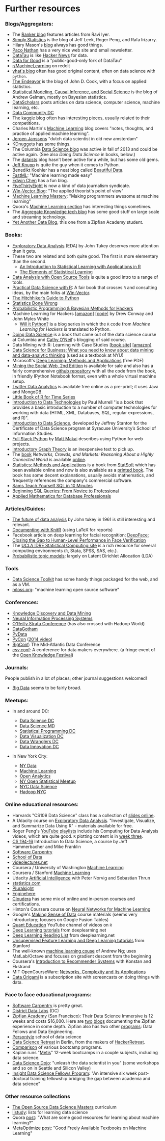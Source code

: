 # Further resources


### Blogs/Aggregators:

 * The [Ranker blog](http://data.ranker.com/) features articles from Ravi Iyer.
 * [Simply Statistics](http://simplystatistics.org/) is the blog of Jeff Leek, Roger Peng, and Rafa Irizarry.
 * Hilary Mason's [blog](http://www.hilarymason.com/) always has good things.
 * [Paco Nathan](http://liber118.com/pxn/) has a very nice web site and email newsletter.
 * [DataTau](http://www.datatau.com/) is like [Hacker News](https://news.ycombinator.com/) for data.
 * [Data for Good](http://www.dataforgood.co/) is a "public-good-only fork of DataTau"
 * [r/MachineLearning](http://www.reddit.com/r/MachineLearning/) on reddit
 * [yhat's blog](http://blog.yhathq.com/) often has good original content, often on data science with `python`.
 * [The Endeavor](http://www.johndcook.com/blog/) is the blog of John D. Cook, with a focus on applied statistics.
 * [Statistical Modeling, Causal Inference, and Social Science](http://andrewgelman.com/) is the blog of Andrew Gelman, mostly on Bayesian statistics.
 * [DataScholars](http://datascholars.com/) posts articles on data science, computer science, machine learning, etc.
 * [Data Community DC](http://datacommunitydc.org/blog/)
 * The [kaggle blog](http://blog.kaggle.com/) often has interesting pieces, usually related to their competitions.
 * Charles Martin's [Machine Learning](http://charlesmartin14.wordpress.com/) blog covers "notes, thoughts, and practice of applied machine learning".
 * [Jeroen Janssens](http://jeroenjanssens.com/) "dutch data scientist in old new amsterdam"
 * [KDnuggets](http://www.kdnuggets.com/) has some things.
 * The Columbia [Data Science blog](http://columbiadatascience.com/) was active in fall of 2013 and could be active again. (See also _Doing Data Science_ in books, below.)
 * The [dataists](http://www.dataists.com/) blog hasn't been active for a while, but has some old gems.
 * [Jeff Knupp](https://www.jeffknupp.com/) is quite the guy when it comes to Python.
 * Benedikt Koehler has a neat blog called [Beautiful Data](http://beautifuldata.net/).
 * [FastML](http://fastml.com/): "Machine learning made easy"
 * [Edwin Chen](http://blog.echen.me/) has a fun blog.
 * [FiveThirtyEight](http://fivethirtyeight.com/) is now a kind of data journalism syndicate.
 * [Win-Vector Blog](http://www.win-vector.com/blog/): "The applied theorist's point of view"
 * [Machine Learning Mastery](http://machinelearningmastery.com/): "Making programmers awesome at machine learning"
 * Quora's [Machine Learning section](http://www.quora.com/Machine-Learning) has interesting things sometimes.
 * The [Aggregate Knowledge tech blog](http://blog.aggregateknowledge.com/) has some good stuff on large scale and streaming technology.
 * [Yet Another Data Blog](http://yet-another-data-blog.blogspot.com/), this one from a Zipfian Academy student.


### Books:

 * [Exploratory Data Analysis](http://www.amazon.com/Exploratory-Data-Analysis-John-Tukey/dp/0201076160) (EDA) by John Tukey deserves more attention than it gets.
 * These two are related and both quite good. The first is more elementary than the second.
     * [An Introduction to Statistical Learning with Applications in R](http://www-bcf.usc.edu/~gareth/ISL/)
     * [The Elements of Statistical Learning](http://www-stat.stanford.edu/~tibs/ElemStatLearn/)
 * [Data Analysis with Open Source Tools](http://www.amazon.com/Data-Analysis-Open-Source-Tools/dp/0596802358) is quite a good intro to a range of tools.
 * [Practical Data Science with R](http://www.manning.com/zumel/): A fair book that crosses `R` and consulting ideas, by the main folks at [Win-Vector](http://www.win-vector.com/).
 * [The Hitchhiker’s Guide to Python](http://docs.python-guide.org/en/latest/)
 * [Statistics Done Wrong](http://www.refsmmat.com/statistics/)
 * [Probabilistic Programming & Bayesian Methods for Hackers](http://camdavidsonpilon.github.io/Probabilistic-Programming-and-Bayesian-Methods-for-Hackers/)
 * Machine Learning for Hackers [[amazon]](http://www.amazon.com/Machine-Learning-Hackers-Drew-Conway/dp/1449303714/) [[code]](https://github.com/johnmyleswhite/ML_for_Hackers) by Drew Conway and John Myles White
     * [Will it Python?](http://slendermeans.org/pages/will-it-python.html) is a blog series in which the `R` code from _Machine Learning for Hackers_ is translated to Python.
 * [Doing Data Science](http://www.amazon.com/Doing-Data-Science-Cathy-ONeil/dp/1449358659) is a book that came out of the data science course at Columbia and [Cathy O'Neil](http://mathbabe.org/)'s blogging of said course.
 * Data Mining with R: Learning with Case Studies [[book site]](http://www.dcc.fc.up.pt/~ltorgo/DataMiningWithR/) [[amazon]](http://www.amazon.com/Data-Mining-Learning-Knowledge-Discovery/dp/1439810184)
 * [Data Science for Business: What you need to know about data mining and data-analytic thinking](http://www.amazon.com/Data-Science-Business-data-analytic-thinking/dp/1449361323/) (used as a textbook at NYU)
 * Microsoft's [Deep Learning: Methods and Applications](http://research.microsoft.com/pubs/209355/NOW-Book-Revised-Feb2014-online.pdf) (free PDF)
 * [Mining the Social Web, 2nd Edition](http://shop.oreilly.com/product/0636920030195.do) is available for sale and also has a fairly comprehensive [github repository](https://github.com/ptwobrussell/Mining-the-Social-Web-2nd-Edition) with all the code from the book, in friendly IPython Notebook format, even with a whole virtual machine setup.
 * [Twitter Data Analytics](http://tweettracker.fulton.asu.edu/tda/) is available free online as a pre-print; it uses Java and MongoDB.
 * [Little Book of R for Time Series](http://a-little-book-of-r-for-time-series.readthedocs.org/en/latest/)
 * [Introduction to Data Technologies](https://www.stat.auckland.ac.nz/~paul/ItDT/) by Paul Murrell "is a book that provides a basic introduction to a number of computer technologies for working with data (HTML, XML, Databases, SQL, regular expressions, and R)".
 * [Introduction to Data Science](http://jsresearch.net/), developed by Jeffrey Stanton for the Certificate of Data Science program at Syracuse University’s School of Information Studies.
 * [Full Stack Python](http://www.fullstackpython.com/) by [Matt Makai](https://twitter.com/mattmakai) describes using Python for web projects.
 * [Introductory Graph Theory](http://www.amazon.com/Introductory-Graph-Theory-Gary-Chartrand/dp/0486247759) is an inexpensive text to pick up.
 * The [book](http://www.cambridge.org/us/academic/subjects/computer-science/algorithmics-complexity-computer-algebra-and-computational-g/networks-crowds-and-markets-reasoning-about-highly-connected-world) _Networks, Crowds, and Markets: Reasoning About a Highly Connected World_ is available [online](http://www.cs.cornell.edu/home/kleinber/networks-book/).
 * [Statistics: Methods and Applications](http://www.statsoft.com/Textbook) is a book from [StatSoft](http://www.statsoft.com/) which has been available online and now is also available as a [printed book](http://www.amazon.com/Statistics-Methods-Applications-Thomas-Hill/dp/1884233597/). The book has some decent explanations, usually avoids mathematics, and frequently references the company's commercial software.
 * [Sams Teach Yourself SQL in 10 Minutes](http://www.amazon.com/Sams-Teach-Yourself-Minutes-Edition/dp/0672336073)
 * [Beginning SQL Queries: From Novice to Professional](http://www.amazon.com/Beginning-SQL-Queries-Professional-Professionals/dp/1590599438)
 * [Applied Mathematics for Database Professionals](http://www.amazon.com/Applied-Mathematics-Database-Professionals-Haan/dp/1430242841)


### Articles/Guides:

 * [The future of data analysis](http://www.stanford.edu/%7Egavish/documents/Tukey_the_future_of_data_analysis.pdf) by John tukey in 1961 is still interesting and relevant.
 * [Documenting with KnitR](http://onepager.togaware.com/KnitR.pdf) (using LaTeX for reports)
 * Facebook article on deep learning for facial recognition: [DeepFace: Closing the Gap to Human-Level Performance in Face Verification](https://www.facebook.com/publications/546316888800776/)
 * The [UCLA IDRE Statistical Computing site](https://idre.ucla.edu/stats) is a rich resource for several computing environments (`R`, Stata, SPSS, SAS, etc.).
 * [Probabilistic topic models](http://www.cs.princeton.edu/~blei/papers/Blei2012.pdf): largely on Latent Dirichlet Allocation (LDA)


### Tools

 * [Data Science Toolkit](http://www.datasciencetoolkit.org/) has some handy things packaged for the web, and as a VM.
 * [mloss.org](http://mloss.org/): "machine learning open source software"


### Conferences:

 * [Knowledge Discovery and Data Mining](http://www.kdd.org/)
 * [Neural Information Processing Systems](https://nips.cc/)
 * [O'Reilly Strata Conference](http://strataconf.com/) (has also crossed with Hadoop World)
 * [DataGotham](http://www.datagotham.com/)
 * [PyData](http://pydata.org/)
 * [PyCon](https://us.pycon.org/) ([2014 video](http://pyvideo.org/category/50/pycon-us-2014))
 * [BigConf](http://www.bigconf.io/): The Mid-Atlantic Data Conference
 * [csv,conf](http://csvconf.com/): A conference for data makers everywhere. (a fringe event of the [Open Knowledge Festival](http://okfestival.org/))


### Journals:

People publish in a lot of places; other journal suggestions welcomed!

 * [Big Data](http://www.liebertpub.com/big) seems to be fairly broad.


### Meetups:

 * In and around DC:
     * [Data Science DC](http://www.meetup.com/Data-Science-DC/)
     * [Data Science MD](http://www.meetup.com/Data-Science-MD/)
     * [Statistical Programming DC](http://www.meetup.com/stats-prog-dc/)
     * [Data Visualization DC](http://www.meetup.com/Data-Visualization-DC/)
     * [Data Wranglers DC](http://www.meetup.com/Data-Wranglers-DC/)
     * [Data Innovation DC](http://www.meetup.com/Data-Business-DC/)

 * In New York City:
     * [NY Data](http://www.meetup.com/NYData/)
     * [Machine Learning](http://www.meetup.com/NYC-Machine-Learning/)
     * [Open Analytics](http://www.meetup.com/Open-Analytics-NYC/)
     * [NY Open Statistical Meetup](http://www.meetup.com/nyhackr/)
     * [NYC Data Science](http://www.meetup.com/NYC-Data-Science/)
     * [Hadoop NYC](http://www.meetup.com/Hadoop-NYC/)


### Online educational resources:

 * Harvards "CS109 Data Science" class has a collection of [slides online](https://drive.google.com/folderview?id=0BxYkKyLxfsNVd0xicUVDS1dIS0k).
 * A Udacity course on [Exploratory Data Analysis](https://www.udacity.com/course/ud651). "Investigate, Visualize, and Summarize Data Using R" - materials available for free.
 * Roger Peng's [YouTube playlists](https://www.youtube.com/user/rdpeng/playlists) include his Computing for Data Analysis videos, which are quite good. `R` plotting content is in [week three](https://www.youtube.com/playlist?list=PLjTlxb-wKvXOzI2h0F2_rYZHIXz8GWBop).
 * [CS 194-16](http://datascienc.es/) Introduction to Data Science, a course by Jeff Hammerbacher and Mike Franklin
 * [Software Carpentry](http://software-carpentry.org/)
 * [School of Data](http://schoolofdata.org/)
 * [videolectures.net](http://videolectures.net/)
 * Coursera / University of Washington [Machine Learning](https://www.coursera.org/course/machlearning)
 * Coursera / Stanford [Machine Learning](https://www.coursera.org/course/ml)
 * Udacity [Artificial Intelligence](https://www.udacity.com/course/cs271) with Peter Norvig and Sebastian Thrun
 * [statistics.com](http://www.statistics.com/)
 * [Pluralsight](http://pluralsight.com/)
 * [Enginehere](https://www.enginehere.com/)
 * [Cloudera](http://university.cloudera.com) has some mix of online and in-person courses and certifications.
 * Hinton's Coursera course on [Neural Networks for Machine Learning](https://www.coursera.org/course/neuralnets)
 * Google's [Making Sense of Data](https://datasense.withgoogle.com/) course materials (seems very introductory; focuses on Google Fusion Tables)
 * [Quant Education](http://www.youtube.com/channel/UC37c5dtVf3BHWFr5v9NKSKw) YouTube channel of videos on `R`
 * [Deep Learning tutorials](http://deeplearning.net/tutorial/contents.html) from deeplearning.net
 * [Deep Learning Reading List](http://deeplearning.net/reading-list/) from deeplearning.net
 * [Unsupervised Feature Learning and Deep Learning tutorials](http://ufldl.stanford.edu/wiki/index.php/UFLDL_Tutorial) from Stanford
 * The well-known [machine learning couse](http://openclassroom.stanford.edu/MainFolder/CoursePage.php?course=MachineLearning) of Andrew Ng; uses MatLab/Octave and focuses on gradient descent from the beginning
 * Coursera's [Introduction to Recommender Systems](https://www.coursera.org/course/recsys) with Konstan and Ekstrand
 * MIT OpenCourseWare: [Networks, Complexity and Its Applications](http://ocw.mit.edu/courses/media-arts-and-sciences/mas-961-networks-complexity-and-its-applications-spring-2011/)
 * [Data Origami](https://www.dataorigami.net/) is a subscription site with screencasts on doing things with data.


### Face to face educational programs:

 * [Software Carpentry](http://software-carpentry.org/) is pretty great.
 * [District Data Labs](http://www.districtdatalabs.com/) (DC)
 * [Zipfian Academy](http://www.zipfianacademy.com/) (San Francisco): Their Data Science Immersive is 12 weeks and costs $16,000. Here are [two](http://nyghtowl.io/) [blogs](http://yet-another-data-blog.blogspot.com/) documenting the Zipfian experience in some depth. Zipfian also has two other [programs](http://www.zipfianacademy.com/programs/): Data Fellows and Data Engineering.
 * [Persontyle](http://www.persontyle.com/) school of data science
 * [Data Science Retreat](http://datascienceretreat.com/) in Berlin, from the makers of [HackerRetreat](http://hackerretreat.com/).
 * [Comparison](http://yet-another-data-blog.blogspot.com/2014/04/data-science-bootcamp-landscape-full.html) of various bootcamp programs.
 * Kaplan runs "[Metis](http://www.thisismetis.com/)" 12-week bootcamps in a couple subjects, including data science.
 * [Data Science Dojo](http://datasciencedojo.com/): "unleash the data scientist in you" (some workshops and so on in Seattle and Silicon Valley)
 * [Insight Data Science Fellows Program](http://insightdatascience.com/): "An intensive six week post-doctoral training fellowship bridging the gap between academia and data science"


### Other resource collections

 * [The Open Source Data Science Masters](http://datasciencemasters.org/) curriculum
 * [listudy](http://www.listudy.com/): lists for learning data science
 * Quora [post](http://www.quora.com/Machine-Learning/What-are-some-good-resources-for-learning-about-machine-learning): "What are some good resources for learning about machine learning?"
 * MetaOptimize [post](http://metaoptimize.com/qa/questions/186/good-freely-available-textbooks-on-machine-learning): "Good Freely Available Textbooks on Machine Learning"
